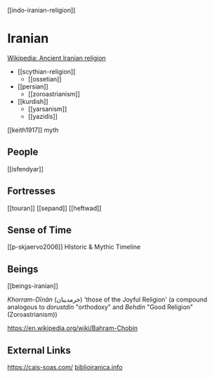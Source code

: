 [[indo-iranian-religion]]
# Iranian

[Wikipedia: Ancient Iranian religion](https://en.wikipedia.org/wiki/Ancient-Iranian-religion)




- [[scythian-religion]]
	- [[ossetian]]
- [[persian]]
	- [[zoroastrianism]]
- [[kurdish]]
	- [[yarsanism]]
	- [[yazidis]]



[[keith1917]] myth


## People
[[isfendyar]]

## Fortresses
[[touran]]
[[sepand]]
[[heftwad]]

## Sense of Time
[[p-skjaervo2006]] HIstoric & Mythic Timeline
## Beings
[[beings-iranian]]

*Khorram-Dīnân* (خرمدینان) 'those of the Joyful Religion' (a compound analogous to *dorustdin* "orthodoxy" and *Behdin* "Good Religion" (Zoroastrianism))

https://en.wikipedia.org/wiki/Bahram-Chobin

## External Links
https://cais-soas.com/
[biblioiranica.info](https://www.biblioiranica.info/)